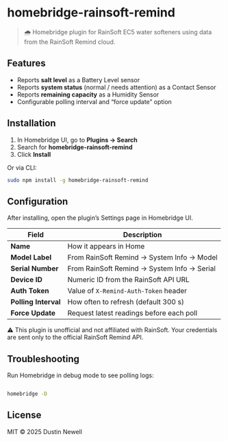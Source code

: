 # homebridge-rainsoft-remind

> 🌧️ Homebridge plugin for RainSoft EC5 water softeners using data from the RainSoft Remind cloud.

## Features
- Reports **salt level** as a Battery Level sensor  
- Reports **system status** (normal / needs attention) as a Contact Sensor  
- Reports **remaining capacity** as a Humidity Sensor  
- Configurable polling interval and “force update” option

## Installation
1. In Homebridge UI, go to **Plugins → Search**  
2. Search for **homebridge-rainsoft-remind**  
3. Click **Install**

Or via CLI:
```bash
sudo npm install -g homebridge-rainsoft-remind
```
## Configuration

After installing, open the plugin’s Settings page in Homebridge UI.

| Field                | Description                                 |
| -------------------- | ------------------------------------------- |
| **Name**             | How it appears in Home                      |
| **Model Label**      | From RainSoft Remind → System Info → Model  |
| **Serial Number**    | From RainSoft Remind → System Info → Serial |
| **Device ID**        | Numeric ID from the RainSoft API URL        |
| **Auth Token**       | Value of `X-Remind-Auth-Token` header       |
| **Polling Interval** | How often to refresh (default 300 s)        |
| **Force Update**     | Request latest readings before each poll    |

⚠️ This plugin is unofficial and not affiliated with RainSoft.
Your credentials are sent only to the official RainSoft Remind API.

## Troubleshooting

Run Homebridge in debug mode to see polling logs:
```bash

homebridge -D
```
## License

MIT © 2025 Dustin Newell